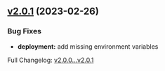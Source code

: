 ## [v2.0.1](https://github.com/ansidev/leetcode-blog/compare/v2.0.0...v2.0.1) (2023-02-26)

### Bug Fixes

- **deployment:** add missing environment variables

Full Changelog: [v2.0.0...v2.0.1](https://github.com/ansidev/leetcode-blog/compare/v2.0.0...v2.0.1)
